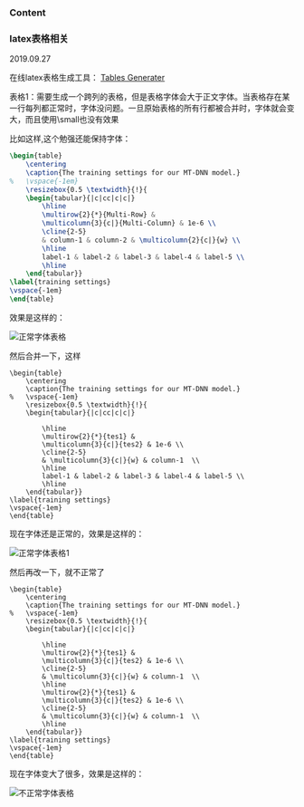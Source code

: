### Content

### latex表格相关
2019.09.27 

在线latex表格生成工具： [Tables Generater](https://www.tablesgenerator.com/)

表格1：需要生成一个跨列的表格，但是表格字体会大于正文字体。当表格存在某一行每列都正常时，字体没问题。一旦原始表格的所有行都被合并时，字体就会变大，而且使用\small也没有效果

比如这样,这个勉强还能保持字体：
```latex
\begin{table}
	\centering
	\caption{The training settings for our MT-DNN model.}
%	\vspace{-1em}
	\resizebox{0.5 \textwidth}{!}{
	\begin{tabular}{|c|cc|c|c|}
		\hline
		\multirow{2}{*}{Multi-Row} &
		\multicolumn{3}{c|}{Multi-Column} & 1e-6 \\
		\cline{2-5}
		& column-1 & column-2 & \multicolumn{2}{c|}{w} \\
		\hline
		label-1 & label-2 & label-3 & label-4 & label-5 \\
		\hline
	\end{tabular}}
\label{training settings}
\vspace{-1em}
\end{table}
```
效果是这样的：

![正常字体表格](./latex_gram_img/latex_table_font_normal.jpg)

然后合并一下，这样
```
\begin{table}
	\centering
	\caption{The training settings for our MT-DNN model.}
%	\vspace{-1em}
	\resizebox{0.5 \textwidth}{!}{
	\begin{tabular}{|c|cc|c|c|}
		
		\hline
		\multirow{2}{*}{tes1} &
		\multicolumn{3}{c|}{tes2} & 1e-6 \\
		\cline{2-5}
		& \multicolumn{3}{c|}{w} & column-1  \\
		\hline
		label-1 & label-2 & label-3 & label-4 & label-5 \\
		\hline
	\end{tabular}}
\label{training settings}
\vspace{-1em}
\end{table}
```
现在字体还是正常的，效果是这样的：

![正常字体表格1](./latex_gram_img/latex_table_font_normal1.jpg)

然后再改一下，就不正常了
```
\begin{table}
	\centering
	\caption{The training settings for our MT-DNN model.}
%	\vspace{-1em}
	\resizebox{0.5 \textwidth}{!}{
	\begin{tabular}{|c|cc|c|c|}
		
		\hline
		\multirow{2}{*}{tes1} &
		\multicolumn{3}{c|}{tes2} & 1e-6 \\
		\cline{2-5}
		& \multicolumn{3}{c|}{w} & column-1  \\
		\hline
		\multirow{2}{*}{tes1} &
		\multicolumn{3}{c|}{tes2} & 1e-6 \\
		\cline{2-5}
		& \multicolumn{3}{c|}{w} & column-1  \\
		\hline
	\end{tabular}}
\label{training settings}
\vspace{-1em}
\end{table}
```
现在字体变大了很多，效果是这样的：

![不正常字体表格](./latex_gram_img/latex_table_font_unnormal.jpg)




